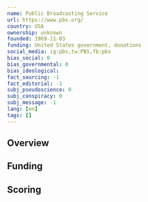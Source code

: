 ```yaml
---
name: Public Broadcasting Service
url: https://www.pbs.org/
country: USA
ownership: unknown
founded: 1969-11-03
funding: United States government, donations
social_media: ig:pbs,tw:PBS,fb:pbs
bias_social: 0
bias_governmental: 0
bias_ideological:
fact_sourcing: -1
fact_editorial: -1
subj_pseudoscience: 0
subj_conspiracy: 0
subj_message: -1
lang: [en]
tags: []
---
```


## Overview

## Funding

## Scoring
